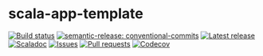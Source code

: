 # scala-app-template

[![Build status](https://github.com/cake-lier/scala-app-template/actions/workflows/release.yml/badge.svg)](https://github.com/cake-lier/scala-app-template/actions/workflows/release.yml)
[![semantic-release: conventional-commits](https://img.shields.io/badge/semantic--release-conventional_commits-e10098?logo=semantic-release)](https://github.com/semantic-release/semantic-release)
[![Latest release](https://img.shields.io/github/v/release/cake-lier/scala-app-template)](https://github.com/cake-lier/scala-app-template/releases/latest/)
[![Scaladoc](https://img.shields.io/github/v/release/cake-lier/scala-app-template?label=scaladoc)](https://cake-lier.github.io/scala-app-template/io/github/cake-lier)
[![Issues](https://img.shields.io/github/issues/cake-lier/scala-app-template)](https://github.com/cake-lier/scala-app-template/issues)
[![Pull requests](https://img.shields.io/github/issues-pr/cake-lier/scala-app-template)](https://github.com/cake-lier/scala-app-template/pulls)
[![Codecov](https://codecov.io/gh/cake-lier/scala-app-template/branch/main/graph/badge.svg?token=UX36N6CU78)](https://codecov.io/gh/cake-lier/scala-app-template)
